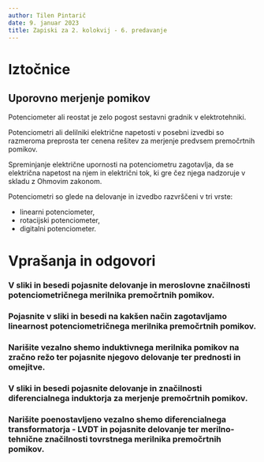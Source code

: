 ```yaml
---
author: Tilen Pintarič
date: 9. januar 2023
title: Zapiski za 2. kolokvij - 6. predavanje
---
```


# Iztočnice
## Uporovno merjenje pomikov

Potenciometer ali reostat je zelo pogost sestavni gradnik v elektrotehniki.

Potenciometri ali delilniki električne napetosti v posebni izvedbi so razmeroma preprosta ter cenena rešitev za merjenje predvsem premočrtnih pomikov.

Spreminjanje električne upornosti na potenciometru zagotavlja, da se električna napetost na njem in električni tok, ki gre čez njega nadzoruje v skladu z Ohmovim zakonom.

Potenciometri so glede na delovanje in izvedbo razvrščeni v tri vrste:
* linearni potenciometer,
* rotacijski potenciometer,
* digitalni potenciometer.



# Vprašanja in odgovori

### V sliki in besedi pojasnite delovanje in meroslovne značilnosti potenciometričnega merilnika premočrtnih pomikov.

### Pojasnite v sliki in besedi na kakšen način zagotavljamo linearnost potenciometričnega merilnika premočrtnih pomikov.

### Narišite vezalno shemo induktivnega merilnika pomikov na zračno režo ter pojasnite njegovo delovanje ter prednosti in omejitve.

### V sliki in besedi pojasnite delovanje in značilnosti diferencialnega induktorja za merjenje premočrtnih pomikov.

### Narišite poenostavljeno vezalno shemo diferencialnega transformatorja - LVDT in pojasnite delovanje ter merilno-tehnične značilnosti tovrstnega merilnika premočrtnih pomikov.